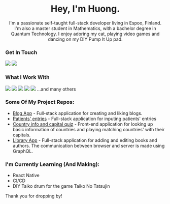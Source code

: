 <h1 align="center"> Hey, I'm Huong. </h1>

<p align="center">I'm a passionate self-taught full-stack developer living in Espoo, Finland. I'm also a master student in Mathematics, with a bachelor degree in Quantum Technology. I enjoy adoring my cat, playing video games and dancing on my DIY Pump It Up pad.</p>

### Get In Touch
<a href="mailto:huong.t.do@outlook.com"><img src="https://img.shields.io/badge/Microsoft_Outlook-0078D4?style=for-the-badge&logo=microsoft-outlook&logoColor=white"></a> <a href="https://www.linkedin.com/in/thixuanhuongdo/"><img src="https://img.shields.io/badge/LinkedIn-0077B5?style=for-the-badge&logo=linkedin&logoColor=white"></a> 


### What I Work With
<img src="https://img.shields.io/badge/JavaScript-F7DF1E?style=for-the-badge&logo=javascript&logoColor=black"> <img src="https://img.shields.io/badge/typescript-%23007ACC.svg?style=for-the-badge&logo=typescript&logoColor=white"> <img src="https://img.shields.io/badge/Node.js-43853D?style=for-the-badge&logo=node.js&logoColor=white"> <img src="https://img.shields.io/badge/HTML5-E34F26?style=for-the-badge&logo=html5&logoColor=white"> <img src="https://img.shields.io/badge/React-20232A?style=for-the-badge&logo=react&logoColor=61DAFB"> ...and many others


### Some Of My Project Repos:
* <a href="https://github.com/huongtxdo/bloglist-react-query">Blog App</a> - Full-stack application for creating and liking blogs.
* <a href="https://github.com/huongtxdo/ts_patientor">Patients' entries</a> - Full-stack application for inputing patients' entries
* <a href="https://github.com/huongtxdo/countryInfoAndQuiz">Country info and capital quiz</a> - Front-end application for looking up basic information of countries and playing matching countries' with their capitals.
* <a href="https://github.com/huongtxdo/library-app">Library App</a> - Full-stack application for adding and editing books and authors. The communication between browser and server is made using GraphQL.

### I'm Currently Learning (And Making):
* React Native
* CI/CD
* DIY Taiko drum for the game Taiko No Tatsujin

Thank you for dropping by!
